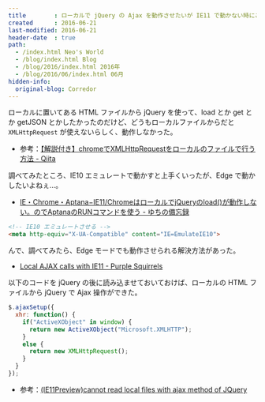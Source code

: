 ```yaml
---
title        : ローカルで jQuery の Ajax を動作させたいが IE11 で動かない時にこうする
created      : 2016-06-21
last-modified: 2016-06-21
header-date  : true
path:
  - /index.html Neo's World
  - /blog/index.html Blog
  - /blog/2016/index.html 2016年
  - /blog/2016/06/index.html 06月
hidden-info:
  original-blog: Corredor
---
```


ローカルに置いてある HTML ファイルから jQuery を使って、load とか get とか getJSON とかしたかったのだけど、どうもローカルファイルからだと `XMLHttpRequest` が使えないらしく、動作しなかった。

- 参考：[【解説付き】chromeでXMLHttpRequestをローカルのファイルで行う方法 - Qiita](http://qiita.com/growsic/items/a919a7e2a665557d9cf4)

調べてみたところ、IE10 エミュレートで動かすと上手くいったが、Edge で動かしたいよねぇ…。

- [IE・Chrome・Aptana−IE11/ChromeはローカルでjQueryのload()が動作しない。のでAptanaのRUNコマンドを使う - ゆちの備忘録](http://d.hatena.ne.jp/yuchi78/20140609/1402283013)

```html
<!-- IE10 エミュレートさせる -->
<meta http-equiv="X-UA-Compatible" content="IE=EmulateIE10">
```

んで、調べてみたら、Edge モードでも動作させられる解決方法があった。

- [Local AJAX calls with IE11 - Purple Squirrels](http://www.purplesquirrels.com.au/2014/06/local-ajax-calls-ie11/)

以下のコードを jQuery の後に読み込ませておいておけば、ローカルの HTML ファイルから jQuery で Ajax 操作ができた。

```javascript
$.ajaxSetup({
  xhr: function() {
    if("ActiveXObject" in window) {
      return new ActiveXObject("Microsoft.XMLHTTP");
    }
    else {
      return new XMLHttpRequest();
    }
  }
});
```

- 参考：[(IE11Preview)cannot read local files with ajax method of JQuery](https://social.msdn.microsoft.com/Forums/ja-JP/9ae077e0-a7b9-433f-835f-2643aa1a7e09/ie11previewcannot-read-local-files-with-ajax-method-of-jquery?forum=iewebdevelopment)
